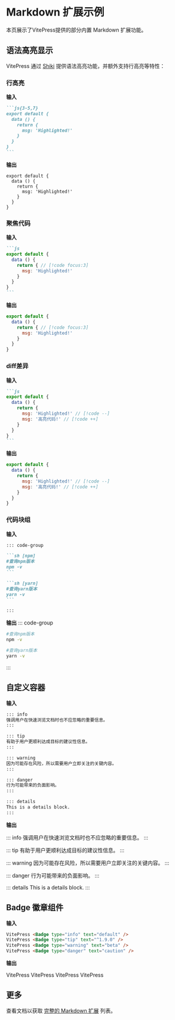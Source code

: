 # Markdown 扩展示例

本页展示了VitePress提供的部分内置 Markdown 扩展功能。

## 语法高亮显示

VitePress 通过 [Shiki](https://github.com/shikijs/shiki) 提供语法高亮功能，并额外支持行高亮等特性：

### 行高亮

**输入**

````md
```js{3-5,7}
export default {
  data () {
    return {
      msg: 'Highlighted!'
    }
  }
}
```
````

**输出**

```js{3-5,7}
export default {
  data () {
    return {
      msg: 'Highlighted!'
    }
  }
}
```

### 聚焦代码

**输入**

````md
```js
export default {
  data () {
    return { // [!code focus:3]
      msg: 'Highlighted!'
    }
  }
}
```
````

**输出**

```js
export default {
  data () {
    return { // [!code focus:3]
      msg: 'Highlighted!'
    }
  }
}
```

### diff差异

**输入**

````md
```js
export default {
  data () {
    return {
      msg: 'Highlighted!' // [!code --]
      msg: '高亮代码!' // [!code ++]
    }
  }
}
```
````

**输出**

```js
export default {
  data () {
    return {
      msg: 'Highlighted!' // [!code --]
      msg: '高亮代码!' // [!code ++]
    }
  }
}
```

### 代码块组

**输入**

````md
::: code-group

```sh [npm]
#查询npm版本
npm -v
```

```sh [yarn]
#查询yarn版本
yarn -v
```

:::
````

**输出**
::: code-group

```sh [npm]
#查询npm版本
npm -v
```

```sh [yarn]
#查询yarn版本
yarn -v
```

:::

## 自定义容器

**输入**

```md
::: info
强调用户在快速浏览文档时也不应忽略的重要信息。
:::

::: tip
有助于用户更顺利达成目标的建议性信息。
:::

::: warning
因为可能存在风险，所以需要用户立即关注的关键内容。
:::

::: danger
行为可能带来的负面影响。
:::

::: details
This is a details block.
:::
```

**输出**

::: info
强调用户在快速浏览文档时也不应忽略的重要信息。
:::

::: tip
有助于用户更顺利达成目标的建议性信息。
:::

::: warning
因为可能存在风险，所以需要用户立即关注的关键内容。
:::

::: danger
行为可能带来的负面影响。
:::

::: details
This is a details block.
:::

## Badge 徽章组件

**输入**

```md
VitePress <Badge type="info" text="default" />
VitePress <Badge type="tip" text="^1.9.0" />
VitePress <Badge type="warning" text="beta" />
VitePress <Badge type="danger" text="caution" />
```

**输出**

VitePress <Badge type="info" text="default" />
VitePress <Badge type="tip" text="^1.9.0" />
VitePress <Badge type="warning" text="beta" />
VitePress <Badge type="danger" text="caution" />

## 更多

查看文档以获取 [完整的 Markdown 扩展](https://vitepress.dev/guide/markdown) 列表。
